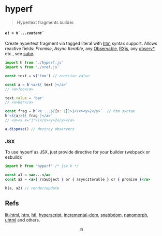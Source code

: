 # hyperf

> Hypertext fragments builder.

#### _`` el = h`...content` ``_

Create hypertext fragment via tagged literal with [htm](https://github.com/htm) syntax support.
Allows reactive fields: _Promise_, _Async Iterable_, any [Observable](https://github.com/tc39/proposal-observable), [RXjs](https://rxjs-dev.firebaseapp.com/guide/overview), any [observ\*](https://github.com/Raynos/observ) etc., see [sube](https://github.com/spectjs/sube).

```js
import h from './hyperf.js'
import v from './vref.js'

const text = v('foo') // reactive value

const a = h`<a>${ text }</a>`
// <a>foo</a>

text.value = 'bar'
// <a>bar</a>

const frag = h`<x ...${{x: 1}}>1</x><y>2</y>`  // htm syntax
h`<${a}>${ frag }</a>`
// <a><x x="1">1</x><y>2</y></a>

a.dispose() // destroy observers
```

### JSX

To use hyperf as JSX, just provide directive for your builder (webpack or esbuild):

```jsx
import h from 'hyperf' /* jsx h */

const a1 = <a>...</a>
const a2 = <a>{ rxSubject } or { asyncIterable } or { promise }</a>

h(a, a2) // render/update
```

## Refs

[lit-html](https://ghub.io/lit-html), [htm](https://ghub.io/htm), [htl](https://ghub.io/htl), [hyperscript](https://ghub.io/hyperscript), [incremental-dom](https://ghub.io/incremental-dom), [snabbdom](https://ghub.io/snabbdom), [nanomorph](https://ghub.io/nanomorph), [uhtml](https://ghub.io/uhtml) and others.

<p align="center">ॐ</p>
